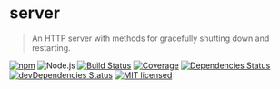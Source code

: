 # server
> An HTTP server with methods for gracefully shutting down and restarting.

[![npm](https://img.shields.io/npm/v/@panthera/server.svg?style=flat-square)](https://www.npmjs.com/package/@panthera/server)
![Node.js](https://img.shields.io/badge/node.js-%3E=_8.2.1-blue.svg?style=flat-square)
[![Build Status](https://img.shields.io/travis/pantherajs/server/master.svg?style=flat-square)](https://travis-ci.com/pantherajs/server) [![Coverage](https://img.shields.io/codecov/c/github/pantherajs/server.svg?style=flat-square)](https://codecov.io/gh/pantherajs/server)
[![Dependencies Status](https://david-dm.org/pantherajs/server/status.svg?style=flat-square)](https://david-dm.org/pantherajs/server)
[![devDependencies Status](https://david-dm.org/pantherajs/server/dev-status.svg?style=flat-square)](https://david-dm.org/pantherajs/server?type=dev)
[![MIT licensed](https://img.shields.io/badge/license-MIT-blue.svg?style=flat-square)](https://github.com/pantherajs/server/blob/master/LICENSE)
